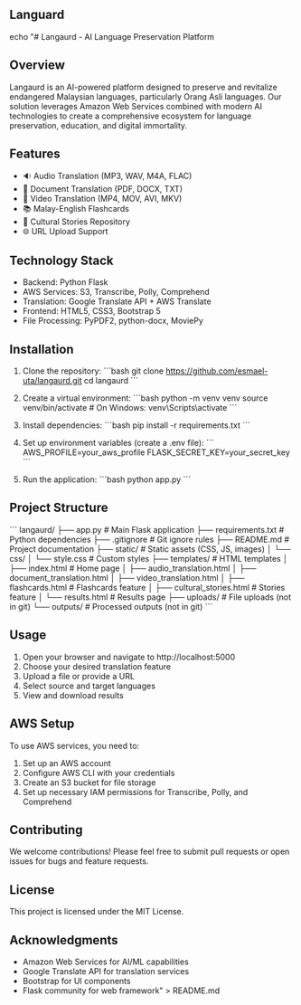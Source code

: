 ## **Languard**
echo "# Langaurd - AI Language Preservation Platform

## Overview
Langaurd is an AI-powered platform designed to preserve and revitalize endangered Malaysian languages, particularly Orang Asli languages. Our solution leverages Amazon Web Services combined with modern AI technologies to create a comprehensive ecosystem for language preservation, education, and digital immortality.

## Features
- 🔉 Audio Translation (MP3, WAV, M4A, FLAC)
- 📄 Document Translation (PDF, DOCX, TXT)
- 🎥 Video Translation (MP4, MOV, AVI, MKV)
- 📚 Malay-English Flashcards
- 📖 Cultural Stories Repository
- 🌐 URL Upload Support

## Technology Stack
- Backend: Python Flask
- AWS Services: S3, Transcribe, Polly, Comprehend
- Translation: Google Translate API + AWS Translate
- Frontend: HTML5, CSS3, Bootstrap 5
- File Processing: PyPDF2, python-docx, MoviePy

## Installation

1. Clone the repository:
\`\`\`bash
git clone https://github.com/esmael-uta/langaurd.git
cd langaurd
\`\`\`

2. Create a virtual environment:
\`\`\`bash
python -m venv venv
source venv/bin/activate  # On Windows: venv\\Scripts\\activate
\`\`\`

3. Install dependencies:
\`\`\`bash
pip install -r requirements.txt
\`\`\`

4. Set up environment variables (create a .env file):
\`\`\`
AWS_PROFILE=your_aws_profile
FLASK_SECRET_KEY=your_secret_key
\`\`\`

5. Run the application:
\`\`\`bash
python app.py
\`\`\`

## Project Structure
\`\`\`
langaurd/
├── app.py                 # Main Flask application
├── requirements.txt       # Python dependencies
├── .gitignore            # Git ignore rules
├── README.md             # Project documentation
├── static/               # Static assets (CSS, JS, images)
│   └── css/
│       └── style.css     # Custom styles
├── templates/            # HTML templates
│   ├── index.html        # Home page
│   ├── audio_translation.html
│   ├── document_translation.html
│   ├── video_translation.html
│   ├── flashcards.html   # Flashcards feature
│   ├── cultural_stories.html # Stories feature
│   └── results.html      # Results page
├── uploads/              # File uploads (not in git)
└── outputs/              # Processed outputs (not in git)
\`\`\`

## Usage
1. Open your browser and navigate to http://localhost:5000
2. Choose your desired translation feature
3. Upload a file or provide a URL
4. Select source and target languages
5. View and download results

## AWS Setup
To use AWS services, you need to:
1. Set up an AWS account
2. Configure AWS CLI with your credentials
3. Create an S3 bucket for file storage
4. Set up necessary IAM permissions for Transcribe, Polly, and Comprehend

## Contributing
We welcome contributions! Please feel free to submit pull requests or open issues for bugs and feature requests.

## License
This project is licensed under the MIT License.

## Acknowledgments
- Amazon Web Services for AI/ML capabilities
- Google Translate API for translation services
- Bootstrap for UI components
- Flask community for web framework" > README.md